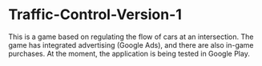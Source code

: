 # Traffic-Control-Version-1
This is a game based on regulating the flow of cars at an intersection. The game has integrated advertising (Google Ads), and there are also in-game purchases. At the moment, the application is being tested in Google Play.
